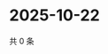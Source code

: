 # 2025-10-22

共 0 条

<!-- BEGIN ZHIHUQUESTIONS -->
<!-- 最后更新时间 Wed Oct 22 2025 03:09:58 GMT+0800 (China Standard Time) -->

<!-- END ZHIHUQUESTIONS -->
